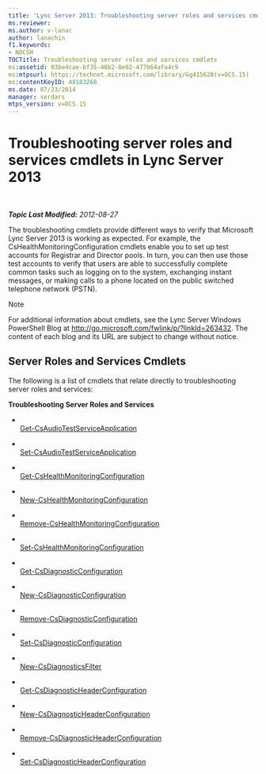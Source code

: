 ```yaml
---
title: 'Lync Server 2013: Troubleshooting server roles and services cmdlets'
ms.reviewer: 
ms.author: v-lanac
author: lanachin
f1.keywords:
- NOCSH
TOCTitle: Troubleshooting server roles and services cmdlets
ms:assetid: 03be4cae-bf35-40b2-8e02-477b64afa4c9
ms:mtpsurl: https://technet.microsoft.com/library/Gg415628(v=OCS.15)
ms:contentKeyID: 48183268
ms.date: 07/23/2014
manager: serdars
mtps_version: v=OCS.15
---
```


<div data-xmlns="http://www.w3.org/1999/xhtml">

<div class="topic" data-xmlns="http://www.w3.org/1999/xhtml" data-msxsl="urn:schemas-microsoft-com:xslt" data-cs="http://msdn.microsoft.com/en-us/">

<div data-asp="http://msdn2.microsoft.com/asp">

# Troubleshooting server roles and services cmdlets in Lync Server 2013

</div>

<div id="mainSection">

<div id="mainBody">

<span> </span>

_**Topic Last Modified:** 2012-08-27_

The troubleshooting cmdlets provide different ways to verify that Microsoft Lync Server 2013 is working as expected. For example, the CsHealthMonitoringConfiguration cmdlets enable you to set up test accounts for Registrar and Director pools. In turn, you can then use those test accounts to verify that users are able to successfully complete common tasks such as logging on to the system, exchanging instant messages, or making calls to a phone located on the public switched telephone network (PSTN).

<div>


> [!NOTE]
> For additional information about cmdlets, see the Lync Server&nbsp;Windows PowerShell Blog at <A href="http://go.microsoft.com/fwlink/p/?linkid=263432">http://go.microsoft.com/fwlink/p/?linkId=263432</A>. The content of each blog and its URL are subject to change without notice.



</div>

<div>

## Server Roles and Services Cmdlets

The following is a list of cmdlets that relate directly to troubleshooting server roles and services:

**Troubleshooting Server Roles and Services**

  - <span></span>  
    [Get-CsAudioTestServiceApplication](https://technet.microsoft.com/en-us/library/Gg412984(v=OCS.15))

  - <span></span>  
    [Set-CsAudioTestServiceApplication](https://technet.microsoft.com/en-us/library/Gg398907(v=OCS.15))

<!-- end list -->

  - <span></span>  
    [Get-CsHealthMonitoringConfiguration](https://technet.microsoft.com/en-us/library/Gg398667(v=OCS.15))

  - <span></span>  
    [New-CsHealthMonitoringConfiguration](https://technet.microsoft.com/en-us/library/Gg398718(v=OCS.15))

  - <span></span>  
    [Remove-CsHealthMonitoringConfiguration](https://technet.microsoft.com/en-us/library/Gg425794(v=OCS.15))

  - <span></span>  
    [Set-CsHealthMonitoringConfiguration](https://technet.microsoft.com/en-us/library/Gg425847(v=OCS.15))

<!-- end list -->

  - <span></span>  
    [Get-CsDiagnosticConfiguration](https://technet.microsoft.com/en-us/library/Gg413034(v=OCS.15))

  - <span></span>  
    [New-CsDiagnosticConfiguration](https://technet.microsoft.com/en-us/library/Gg398733(v=OCS.15))

  - <span></span>  
    [Remove-CsDiagnosticConfiguration](https://technet.microsoft.com/en-us/library/Gg412853(v=OCS.15))

  - <span></span>  
    [Set-CsDiagnosticConfiguration](https://technet.microsoft.com/en-us/library/Gg425734(v=OCS.15))

<!-- end list -->

  - <span></span>  
    [New-CsDiagnosticsFilter](https://technet.microsoft.com/en-us/library/Gg413009(v=OCS.15))

<!-- end list -->

  - <span></span>  
    [Get-CsDiagnosticHeaderConfiguration](https://technet.microsoft.com/en-us/library/Gg412774(v=OCS.15))

  - <span></span>  
    [New-CsDiagnosticHeaderConfiguration](https://technet.microsoft.com/en-us/library/Gg398350(v=OCS.15))

  - <span></span>  
    [Remove-CsDiagnosticHeaderConfiguration](https://technet.microsoft.com/en-us/library/Gg398941(v=OCS.15))

  - <span></span>  
    [Set-CsDiagnosticHeaderConfiguration](https://technet.microsoft.com/en-us/library/Gg399045(v=OCS.15))

</div>

</div>

<span> </span>

</div>

</div>

</div>

